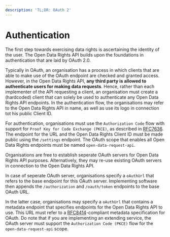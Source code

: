 ```yaml
---
description: 'TL;DR: OAuth 2'
---
```


# Authentication

The first step towards exercising data rights is ascertaining the identity of the user. The Open Data Rights API builds upon the foundations in authentication that are laid by OAuth 2.0.  

Typically in OAuth, an organisation has a process in which clients that are able to make use of the OAuth endpoint are checked and granted access. However, in the Open Data Rights API, **any third party is allowed to authenticate users for making data requests**. Hence, rather than each implementer of the API requesting a client, an organisation must create a \(hardcoded\) client that can solely be used to authenticate any Open Data Rights API endpoints. In the authentication flow, the organisations may refer to the Open Data Rights API in name, as well as use its logo in connection tot his public Client ID.

For authentication, organisations must use the `Authorization Code` flow with support for `Proof Key for Code Exchange (PKCE)`, as described in [RFC7636](https://tools.ietf.org/html/rfc7636). The endpoint for the URL and the Open Data Rights Client ID must be made public using the `/settings` endpoint. The OAuth scope that enables all Open Data Rights endpoints must be named `open-data-request-api`.

Organisations are free to establish seperate OAuth servers for Open Data Rights API purposes. Alternatively, they may re-use existing OAuth servers in connection to the Open Data Rights API. 

In case of seperate OAuth server, organisations specify a `oAuthUrl` that refers to the base endpoint for this OAuth server. Implementing software then appends the `/authorization` and `/oauth/token` endpoints to the base OAuth URL. 

In the latter case, organisations may specify a `oAuthUrl` that contains a metadata endpoint that specifies endpoints for the Open Data Rights API to use. This URL must refer to a [RFC8414](https://tools.ietf.org/html/rfc8414)-compliant metadata specification for OAuth. Do note that if you are implementing an extending service, the OAuth server must support the `Authorization Code (PKCE)` flow for the `open-data-request-api` scope.





